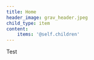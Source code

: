 ```yaml
---
title: Home
header_image: grav_header.jpeg
child_type: item
content:
    items: '@self.children'
---
```


Test